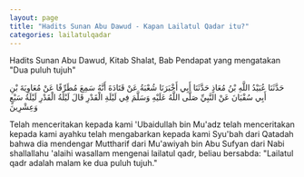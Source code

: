 ```yaml
---
layout: page
title: "Hadits Sunan Abu Dawud - Kapan Lailatul Qadar itu?"
categories: lailatulqadar
---
```


Hadits Sunan Abu Dawud, Kitab Shalat, Bab Pendapat yang mengatakan "Dua puluh tujuh"

<p class="arab">
حَدَّثَنَا عُبَيْدُ اللَّهِ بْنُ مُعَاذٍ حَدَّثَنَا أَبِي أَخْبَرَنَا شُعْبَةُ عَنْ قَتَادَةَ أَنَّهُ سَمِعَ مُطَرِّفًا عَنْ مُعَاوِيَةَ بْنِ أَبِي سُفْيَانَ عَنْ النَّبِيِّ صَلَّى اللَّهُ عَلَيْهِ وَسَلَّمَ فِي لَيْلَةِ الْقَدْرِ قَالَ لَيْلَةُ الْقَدْرِ لَيْلَةُ سَبْعٍ وَعِشْرِينَ
</p>

Telah menceritakan kepada kami 'Ubaidullah bin Mu'adz telah menceritakan kepada kami ayahku telah mengabarkan kepada kami Syu'bah dari Qatadah bahwa dia mendengar Muttharif dari Mu'awiyah bin Abu Sufyan dari Nabi shallallahu 'alaihi wasallam mengenai lailatul qadr, beliau bersabda: "Lailatul qadr adalah malam ke dua puluh tujuh."


<!-- https://www.hadits.id/hadits/dawud/1178 -->